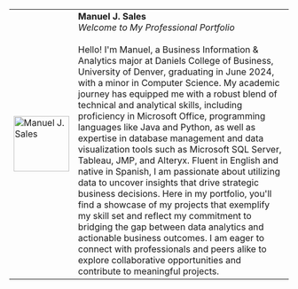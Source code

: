 <table>
  <tr>
    <!-- Replace 'path_to_your_image.jpg' with the actual path to your image -->
    <td><img width="100" height="100" src="https://github.com/ManuelJSales/ManuelJSales/issues/1#issue-2165571758" alt="Manuel J. Sales"></td>
    <td>
      <strong>Manuel J. Sales</strong><br>
      <em>Welcome to My Professional Portfolio</em><br><br>
      Hello! I'm Manuel, a Business Information & Analytics major at Daniels College of Business, University of Denver, graduating in June 2024, with a minor in Computer Science. My academic journey has equipped me with a robust blend of technical and analytical skills, including proficiency in Microsoft Office, programming languages like Java and Python, as well as expertise in database management and data visualization tools such as Microsoft SQL Server, Tableau, JMP, and Alteryx. Fluent in English and native in Spanish, I am passionate about utilizing data to uncover insights that drive strategic business decisions. Here in my portfolio, you'll find a showcase of my projects that exemplify my skill set and reflect my commitment to bridging the gap between data analytics and actionable business outcomes. I am eager to connect with professionals and peers alike to explore collaborative opportunities and contribute to meaningful projects.
    </td>
  </tr>
</table>

